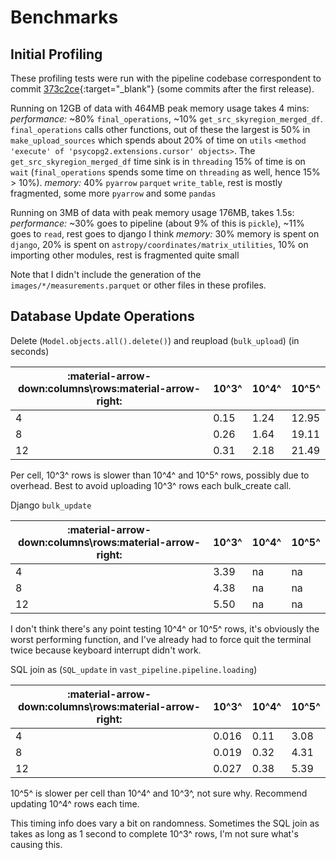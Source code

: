 # Benchmarks

## Initial Profiling
These profiling tests were run with the pipeline codebase correspondent to commit [373c2ce](https://github.com/askap-vast/vast-pipeline/tree/373c2ceea0c6bf6b8f0bee2ec3f8d592f1d83373){:target="_blank"} (some commits after the first release).

Running on 12GB of data with 464MB peak memory usage takes 4 mins:
_performance:_ ~80% `final_operations`, ~10% `get_src_skyregion_merged_df`. `final_operations` calls other functions, out of these the largest is 50% in `make_upload_sources` which spends about 20% of time on `utils` `<method 'execute' of 'psycopg2.extensions.cursor' objects>`. The `get_src_skyregion_merged_df` time sink is in `threading` 15% of time is on `wait` (`final_operations` spends some time on `threading` as well, hence 15% > 10%).
_memory:_ 40% `pyarrow` `parquet` `write_table`, rest is mostly fragmented, some more `pyarrow` and some `pandas`

Running on 3MB of data with peak memory usage 176MB, takes 1.5s:
_performance:_ ~30% goes to pipeline (about 9% of this is `pickle`), ~11% goes to `read`, rest goes to django I think
_memory:_ 30% memory is spent on `django`, 20% is spent on `astropy/coordinates/matrix_utilities`, 10% on importing other modules, rest is fragmented quite small

Note that I didn't include the generation of the `images/*/measurements.parquet` or other files in these profiles.

## Database Update Operations
Delete (`Model.objects.all().delete()`) and reupload (`bulk_upload`) (in seconds)

| :material-arrow-down:columns\rows:material-arrow-right:  | 10^3^       | 10^4^       | 10^5^     |
| ------------- |-------------| ------------|-----------|
| 4             | 0.15        | 1.24        | 12.95     |
| 8             | 0.26        | 1.64        | 19.11     |
| 12            | 0.31        | 2.18        | 21.49     |

Per cell, 10^3^ rows is slower than 10^4^ and 10^5^ rows, possibly due to overhead. Best to avoid uploading 10^3^ rows each bulk_create call.

Django `bulk_update`

| :material-arrow-down:columns\rows:material-arrow-right:  | 10^3^       | 10^4^       |  10^5^    |
| ------------- |-------------| ------------|-----------|
| 4             | 3.39        | na          | na        |
| 8             | 4.38        | na          | na        |
| 12            | 5.50        | na          | na        |

I don't think there's any point testing 10^4^ or 10^5^ rows, it's obviously the worst performing function, and I've already had to force quit the terminal twice because keyboard interrupt didn't work.

SQL join as (`SQL_update` in `vast_pipeline.pipeline.loading`)

| :material-arrow-down:columns\rows:material-arrow-right:  | 10^3^       | 10^4^       |  10^5^    |
| ------------- |-------------| ------------|-----------|
| 4             | 0.016       | 0.11        | 3.08      |
| 8             | 0.019       | 0.32        | 4.31      |
| 12            | 0.027       | 0.38        | 5.39      |

10^5^ is slower per cell than 10^4^ and 10^3^, not sure why. Recommend updating 10^4^ rows each time.

This timing info does vary a bit on randomness. Sometimes the SQL join as takes as long as 1 second to complete 10^3^ rows, I'm not sure what's causing this.
